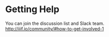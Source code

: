# Getting Help

You can join the discussion list and Slack team.
http://iiif.io/community/#how-to-get-involved-1

<!-- #todo:0 write more about how to go about getting help -->

<!-- #todo:0 mention community groups like museums, newspapers, and manuscripts. point to the process for creating new community groups and what in the way of infrastructure and support that provided. -->
